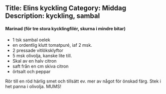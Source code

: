 Title: Elins kyckling
Category: Middag
Description: kyckling, sambal
---

#### Marinad (för tre stora kycklingfilér, skurna i mindre bitar)
* 1 tsk sambal oelek
* en ordentlig klutt tomatpuré, iaf 2 msk. 
* 2 pressade vitlöksklyftor
* 5 msk olivolja, kanske lite till.
* Skal av en halv citron 
* saft från en cm skiva citron
* örtsalt och peppar

Rör till en röd härlig smet och tillsätt ev. mer av något för önskad färg. Stek i het panna i olivolja. MUMS!
